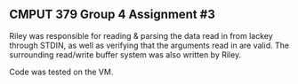 CMPUT 379 Group 4
Assignment #3
-------------------------------------------
Riley was responsible for reading & parsing the data read in from lackey
through STDIN, as well as verifying that the arguments read in are valid.
The surrounding read/write buffer system was also written by Riley.

Code was tested on the VM.
